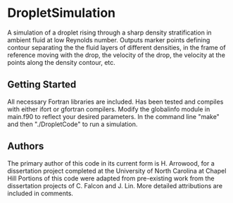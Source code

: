 # DropletSimulation

A simulation of a droplet rising through a sharp density stratification in ambient fluid at low Reynolds number. Outputs marker points defining contour separating the the fluid layers of different densities, in the frame of reference moving with the drop, the velocity of the drop, the velocity at the points along the density contour, etc. 

## Getting Started

All necessary Fortran libraries are included. Has been tested and compiles with either ifort or gfortran compilers. Modify the globalinfo module in main.f90 to reflect your desired parameters. In the command line "make" and then "./DropletCode" to run a simulation. 

## Authors

The primary author of this code in its current form is H. Arrowood, for a dissertation project completed at the University of North Carolina at Chapel Hill
Portions of this code were adapted from pre-existing work from the dissertation projects of C. Falcon and J. Lin. More detailed attributions are included in comments. 


